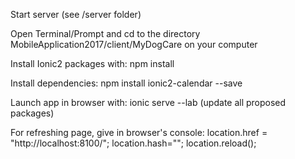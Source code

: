 Start server (see /server folder)

Open Terminal/Prompt and cd to the directory MobileApplication2017/client/MyDogCare on your computer

Install Ionic2 packages with:
npm install

Install dependencies:
npm install ionic2-calendar --save

Launch app in browser with:
ionic serve --lab
(update all proposed packages)

For refreshing page, give in browser's console:
location.href = "http://localhost:8100/"; location.hash=""; location.reload();
